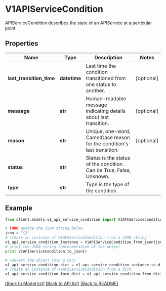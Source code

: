 # V1APIServiceCondition

APIServiceCondition describes the state of an APIService at a particular point

## Properties
Name | Type | Description | Notes
------------ | ------------- | ------------- | -------------
**last_transition_time** | **datetime** | Last time the condition transitioned from one status to another. | [optional] 
**message** | **str** | Human-readable message indicating details about last transition. | [optional] 
**reason** | **str** | Unique, one-word, CamelCase reason for the condition&#39;s last transition. | [optional] 
**status** | **str** | Status is the status of the condition. Can be True, False, Unknown. | 
**type** | **str** | Type is the type of the condition. | 

## Example

```python
from client.models.v1_api_service_condition import V1APIServiceCondition

# TODO update the JSON string below
json = "{}"
# create an instance of V1APIServiceCondition from a JSON string
v1_api_service_condition_instance = V1APIServiceCondition.from_json(json)
# print the JSON string representation of the object
print V1APIServiceCondition.to_json()

# convert the object into a dict
v1_api_service_condition_dict = v1_api_service_condition_instance.to_dict()
# create an instance of V1APIServiceCondition from a dict
v1_api_service_condition_form_dict = v1_api_service_condition.from_dict(v1_api_service_condition_dict)
```
[[Back to Model list]](../README.md#documentation-for-models) [[Back to API list]](../README.md#documentation-for-api-endpoints) [[Back to README]](../README.md)


